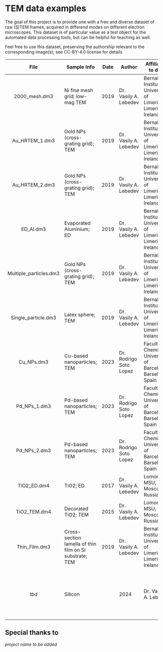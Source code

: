# TEM data examples

The goal of this project is to provide one with a free and diverse dataset of raw (S)TEM frames, acquired in differend modes on different electron microscopes.
This dataset is of particular value as a test object for the automated data processing tools, but can be helpful for teaching as well.

Feel free to use this dataset, preserving the authorship relevant to the corresponding image(s); see CC-BY-4.0 license for details

| File | Sample Info | Date | Author | Affiliation to date| Notes |
| :---: | ------ | :---: | --- | --- | --- |
| 2000_mesh.dm3 | Ni fine mesh grid; low-mag TEM | 2019 | Dr. Vasily A. Lebedev | Bernal Institute, University of Limerick, Limerick, Ireland||
| Au_HRTEM_1.dm3 | Gold NPs (cross-grating grid); TEM | 2019 | Dr. Vasily A. Lebedev | Bernal Institute, University of Limerick, Limerick, Ireland||
| Au_HRTEM_2.dm3 | Gold NPs (cross-grating grid); TEM | 2019 | Dr. Vasily A. Lebedev | Bernal Institute, University of Limerick, Limerick, Ireland||
| ED_Al.dm3 | Evaporated Aluminium; ED | 2019 | Dr. Vasily A. Lebedev | Bernal Institute, University of Limerick, Limerick, Ireland||
| Multiple_particles.dm3 | Gold NPs (cross-grating grid); TEM | 2019 | Dr. Vasily A. Lebedev | Bernal Institute, University of Limerick, Limerick, Ireland||
| Single_particle.dm3 | Latex sphere; TEM | 2019 | Dr. Vasily A. Lebedev | Bernal Institute, University of Limerick, Limerick, Ireland||
| Cu_NPs.dm3 | Cu-based nanoparticles; TEM | 2023 | Dr. Rodrigo Soto Lopez | Faculty of Chemistry, University of Barcelona, Barselona, Spain |*doi?*|
| Pd_NPs_1.dm3 | Pd-based nanoparticles; TEM | 2023 | Dr. Rodrigo Soto Lopez | Faculty of Chemistry, University of Barcelona, Barselona, Spain |*doi?*|
| Pd_NPs_2.dm3 | Pd-based nanoparticles; TEM | 2023 | Dr. Rodrigo Soto Lopez | Faculty of Chemistry, University of Barcelona, Barselona, Spain |*doi?*|
| TiO2_ED.dm4 | TiO2; ED | 2017 | Dr. Vasily A. Lebedev | Lomonosov MSU, Moscow, Russia||
| TiO2_TEM.dm4 | Decorated TiO2; TEM | 2015 | Dr. Vasily A. Lebedev | Lomonosov MSU, Moscow, Russia||
| Thin_Film.dm3 | Cross-section lamella of thin film on Si substrate; TEM | 2019 | Dr. Vasily A. Lebedev | Bernal Institute, University of Limerick, Limerick, Ireland| Sample is a courtesy of Dr. Luke Guinane |
| *tbd* | Silicon | | 2024 | Dr. Vasily A. Lebedev | School of Physics, Trinity College Dublin, Dublin, Ireland||

## Special thanks to
*project name to be added*
